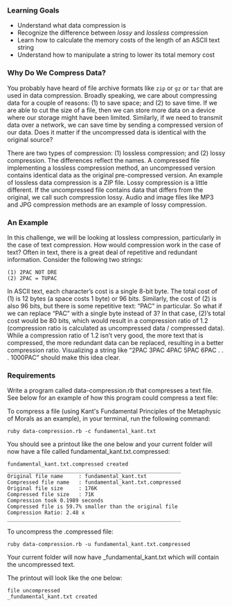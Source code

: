 ### Learning Goals

* Understand what data compression is
* Recognize the difference between *lossy* and *lossless* compression
* Learn how to calculate the memory costs of the length of an ASCII text string
* Understand how to manipulate a string to lower its total memory cost

### Why Do We Compress Data?

You probably have heard of file archive formats like `zip` or `gz` or `tar` that are used in data compression. Broadly speaking, we care about compressing data for a couple of reasons: (1) to save space; and (2) to save time. If we are able to cut the size of a file, then we can store more data on a device where our storage might have been limited. Similarly, if we need to transmit data over a network, we can save time by sending a compressed version of our data. Does it matter if the uncompressed data is identical with the original source?

There are two types of compression: (1) lossless compression; and (2) lossy compression. The differences reflect the names. A compressed file implementing a lossless compression method, an uncompressed version contains identical data as the original pre-compressed version. An example of lossless data compression is a ZIP file. Lossy compression is a little different. If the uncompressed file contains data that differs from the original, we call such compression lossy. Audio and image files like MP3 and JPG compression methods are an example of lossy compression.

### An Example

In this challenge, we will be looking at lossless compression, particularly in the case of text compression. How would compression work in the case of text? Often in text, there is a great deal of repetitive and redundant information. Consider the following two strings:

```
(1) 2PAC NOT DRE
(2) 2PAC = TUPAC
```

In ASCII text, each character’s cost is a single 8-bit byte. The total cost of (1) is 12 bytes (a space costs 1 byte) or 96 bits. Similarly, the cost of (2) is also 96 bits, but there is some repetitive text: “PAC" in particular. So what if we can replace “PAC” with a single byte instead of 3? In that case, (2)’s total cost would be 80 bits, which would result in a compression ratio of 1.2 (compression ratio is calculated as uncompressed data / compressed data). While a compression ratio of 1.2 isn’t very good, the more text that is compressed, the more redundant data can be replaced, resulting in a better compression ratio. Visualizing a string like “2PAC 3PAC 4PAC 5PAC 6PAC . . . 1000PAC” should make this idea clear.

### Requirements

Write a program called data-compression.rb that compresses a text file. See below for an example of how this program could compress a text file:

To compress a file (using Kant's Fundamental Principles of the Metaphysic of Morals as an example), in your terminal, run the following command:

```no-highlight
ruby data-compression.rb -c fundamental_kant.txt
```

You should see a printout like the one below and your current folder will now have a file called fundamental_kant.txt.compressed:

```no-highlight
fundamental_kant.txt.compressed created
________________________________________________________
Original file name     : fundamental_kant.txt
Compressed file name   : fundamental_kant.txt.compressed
Original file size     : 176K
Compressed file size   : 71K
Compression took 0.1989 seconds
Compressed file is 59.7% smaller than the original file
Compression Ratio: 2.48 x
________________________________________________________
```

To uncompress the .compressed file:

```no-highlight
ruby data-compression.rb -u fundamental_kant.txt.compressed
```

Your current folder will now have _fundamental_kant.txt which will contain the uncompressed text.

The printout will look like the one below:

```no-highlight
file uncompressed
_fundamental_kant.txt created
```
